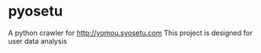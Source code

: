 # pyosetu
A python crawler for http://yomou.syosetu.com
This project is designed for user data analysis
